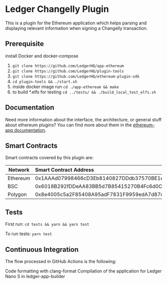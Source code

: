 # Ledger Changelly Plugin

This is a plugin for the Ethereum application which helps parsing and displaying relevant information when signing a Changelly transaction.

## Prerequisite

install Docker and docker-compose

1. `git clone https://github.com/LedgerHQ/app-ethereum`
2. `git clone https://github.com/LedgerHQ/plugin-tools`
3. `git clone https://github.com/LedgerHQ/ethereum-plugin-sdk`
4. `cd plugin-tools && ./start.sh`
5. inside docker image run `cd ./app-ethereum && make`
6. to build \*.elfs for testing `cd ../tests/ && ./build_local_test_elfs.sh`

## Documentation

Need more information about the interface, the architecture, or general stuff about ethereum plugins? You can find more about them in the [ethereum-app documentation](https://developers.ledger.com/docs/dapp/nano-plugin/overview/).

## Smart Contracts

Smart contracts covered by this plugin are:

| Network  | Smart Contract Address                     |  
| -------- | :----------------------------------------- |
| Ethereum | 0x1AAAd07998466cD3Eb8140827DDdb37570BE1e63 |
| BSC      | 0x6018B292fDDeAA83BB5d7B85415270B4Fc6d0C12 |
| Polygon  | 0x8e4005c5a2F85408A95adF7831F9959edA7d87d1 |


## Tests

First run: `cd tests && yarn && yarn test`

To run tests: `yarn test`

## Continuous Integration

The flow processed in GitHub Actions is the following:

Code formatting with clang-format
Compilation of the application for Ledger Nano S in ledger-app-builder
